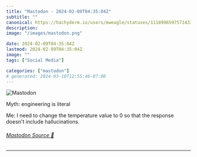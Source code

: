 ```yaml
---
title: "Mastodon - 2024-02-09T04:35:04Z"
subtitle: ""
canonical: https://hachyderm.io/users/mweagle/statuses/111899659757143328
description:
image: "/images/mastodon.png"

date: 2024-02-09T04:35:04Z
lastmod: 2024-02-09T04:35:04Z
image: ""
tags: ["Social Media"]

categories: ["mastodon"]
# generated: 2024-03-10T12:55:46-07:00
---
```

![Mastodon](/images/mastodon.png)

<p>Myth: engineering is literal</p><p>Me: I need to change the temperature value to 0 so that the response doesn&#39;t include hallucinations.</p>


###### [Mastodon Source 🐘](https://hachyderm.io/@mweagle/111899659757143328)

___
